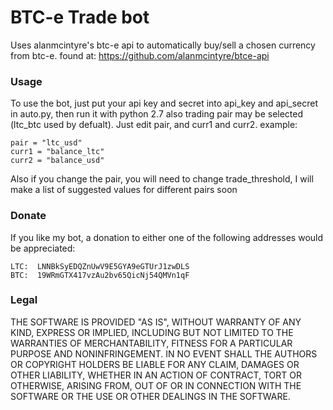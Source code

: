 BTC-e Trade bot
===============

Uses alanmcintyre's btc-e api to automatically buy/sell a chosen currency from btc-e.
found at: https://github.com/alanmcintyre/btce-api


### Usage

To use the bot, just put your api key and secret into api_key and api_secret in auto.py, then run it with python 2.7
also trading pair may be selected (ltc_btc used by defualt). Just edit pair, and curr1 and curr2.
example:
    
    pair = "ltc_usd"
    curr1 = "balance_ltc"
    curr2 = "balance_usd"

Also if you change the pair, you will need to change trade_threshold, I will make a list of suggested values for different pairs soon
### Donate

If you like my bot, a donation to either one of the following addresses  would be appreciated:

    LTC:  LNNBkSyEDQZnUwV9E5GYA9eGTUrJ1zwDLS
    BTC:  19WRmGTX417vzAu2bv65QicNj54QMVn1qF

### Legal

THE SOFTWARE IS PROVIDED "AS IS", WITHOUT WARRANTY OF ANY KIND, EXPRESS OR
IMPLIED, INCLUDING BUT NOT LIMITED TO THE WARRANTIES OF MERCHANTABILITY,
FITNESS FOR A PARTICULAR PURPOSE AND NONINFRINGEMENT. IN NO EVENT SHALL THE
AUTHORS OR COPYRIGHT HOLDERS BE LIABLE FOR ANY CLAIM, DAMAGES OR OTHER
LIABILITY, WHETHER IN AN ACTION OF CONTRACT, TORT OR OTHERWISE, ARISING FROM,
OUT OF OR IN CONNECTION WITH THE SOFTWARE OR THE USE OR OTHER DEALINGS IN
THE SOFTWARE.

